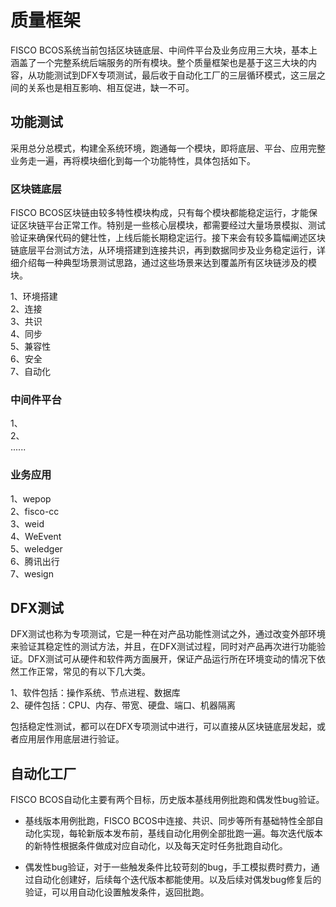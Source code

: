 # 质量框架

FISCO BCOS系统当前包括区块链底层、中间件平台及业务应用三大块，基本上涵盖了一个完整系统后端服务的所有模块。整个质量框架也是基于这三大块的内容，从功能测试到DFX专项测试，最后收于自动化工厂的三层循环模式，这三层之间的关系也是相互影响、相互促进，缺一不可。



## 功能测试

采用总分总模式，构建全系统环境，跑通每一个模块，即将底层、平台、应用完整业务走一遍，再将模块细化到每一个功能特性，具体包括如下。   

### 区块链底层    
FISCO BCOS区块链由较多特性模块构成，只有每个模块都能稳定运行，才能保证区块链平台正常工作。特别是一些核心层模块，都需要经过大量场景模拟、测试验证来确保代码的健壮性，上线后能长期稳定运行。接下来会有较多篇幅阐述区块链底层平台测试方法，从环境搭建到连接共识，再到数据同步及业务稳定运行，详细介绍每一种典型场景测试思路，通过这些场景来达到覆盖所有区块链涉及的模块。    
  
1、环境搭建        
2、连接  
3、共识    
4、同步        
5、兼容性   
6、安全  
7、自动化  


### 中间件平台  
1、   
2、   
......  

### 业务应用  
1、wepop  
2、fisco-cc   
3、weid  
4、WeEvent  
5、weledger  
6、腾讯出行  
7、wesign


## DFX测试
DFX测试也称为专项测试，它是一种在对产品功能性测试之外，通过改变外部环境来验证其稳定性的测试方法，并且，在DFX测试过程，同时对产品再次进行功能验证。DFX测试可从硬件和软件两方面展开，保证产品运行所在环境变动的情况下依然工作正常，常见的有以下几大类。

1、软件包括：操作系统、节点进程、数据库                
2、硬件包括：CPU、内存、带宽、硬盘、端口、机器隔离                   
                
包括稳定性测试，都可以在DFX专项测试中进行，可以直接从区块链底层发起，或者应用层作用底层进行验证。
       

## 自动化工厂
FISCO BCOS自动化主要有两个目标，历史版本基线用例批跑和偶发性bug验证。

- 基线版本用例批跑，FISCO BCOS中连接、共识、同步等所有基础特性全部自动化实现，每轮新版本发布前，基线自动化用例全部批跑一遍。每次迭代版本的新特性根据条件做成对应自动化，以及每天定时任务批跑自动化。

- 偶发性bug验证，对于一些触发条件比较苛刻的bug，手工模拟费时费力，通过自动化创建好，后续每个迭代版本都能使用。以及后续对偶发bug修复后的验证，可以用自动化设置触发条件，返回批跑。

